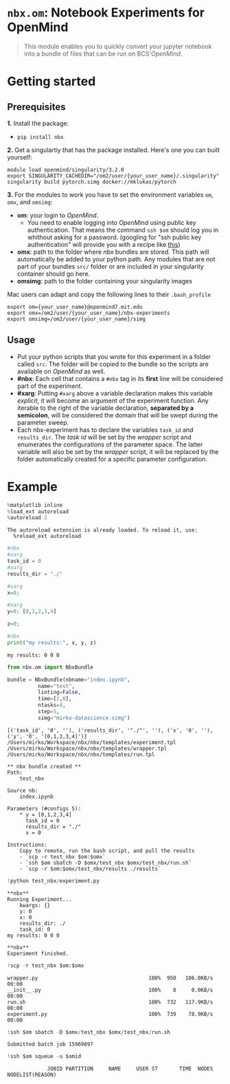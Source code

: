 <!--

#################################################
### THIS FILE WAS AUTOGENERATED! DO NOT EDIT! ###
#################################################
# file to edit: index.ipynb
# command to build the docs after a change: nbdev_build_docs

-->

# `nbx.om`: Notebook Experiments for OpenMind

> This module enables you to quickly convert your jupyter notebook into a bundle of files that can be run on BCS'*OpenMind*. 


# Getting started

## Prerequisites
**1.** Install the package:

- `pip install nbx`

**2.** Get a singulartiy that has the package installed. Here's one you can built yourself:

```shell
module load openmind/singularity/3.2.0
export SINGULARITY_CACHEDIR="/om2/user/{your_user_name}/.singularity"
singularity build pytorch.simg docker://mklukas/pytorch
```

**3.** For the modules to work you have to set the environment variables `om`, `omx`, and `omsimg`:  

- **om**: your login to *OpenMind*. 
    - You need to enable logging into *OpenMind* using public key authentication. That means the command `ssh $om` should log you in whithout asking for a password. (googling for "ssh public key authentication" will provide you with a recipe like [this](https://kb.iu.edu/d/aews))
- **omx**: path to the folder where *nbx* bundles are stored. This path will automatically be added to your python path. Any modules that are not part of your bundles `src/` folder or are included in your singularity container should go here.
- **omsimg**: path to the folder containing your singularity images

Mac users can adapt and copy the following lines to their `.bash_profile`

```shell
export om={your_user_name}@openmind7.mit.edu
export omx=/om2/user/{your_user_name}/nbx-experiments
export omsimg=/om2/user/{your_user_name}/simg
```



## Usage

- Put your python scripts that you wrote for this experiment in a folder called `src`. The folder will be copied to the bundle so the scripts are available on *OpenMind* as well.
- **#nbx**: Each cell that contains a `#nbx` tag in its **first** line will be considered part of the experiment.
- **#xarg**: Putting `#xarg` above a variable declaration makes this variable *explicit*, it will become an argument of the experiment function. Any iterable to the right of the variable declaration, **separated by a semicolon**, will be considered the domain that will be swept during the parameter sweep.
- Each nbx-experiment has to declare the variables `task_id` and `results_dir`. The *task id* will be set by the *wrapper* script and enumerates the configurations of the parameter space. The latter variable will also be set by the *wrapper* script, it will be replaced by the folder automatically created for a specific parameter configuration. 






# Example
<div class="codecell" markdown="1">
<div class="input_area" markdown="1">

```python
%matplotlib inline
%load_ext autoreload
%autoreload 2
```

</div>
<div class="output_area" markdown="1">

    The autoreload extension is already loaded. To reload it, use:
      %reload_ext autoreload


</div>

</div>
<div class="codecell" markdown="1">
<div class="input_area" markdown="1">

```python
#nbx
#xarg
task_id = 0
#xarg
results_dir = "./"

#xarg
x=0;

#xarg
y=0; [0,1,2,3,4]

z=0;
```

</div>

</div>
<div class="codecell" markdown="1">
<div class="input_area" markdown="1">

```python
#nbx
print("my results:", x, y, z)
```

</div>
<div class="output_area" markdown="1">

    my results: 0 0 0


</div>

</div>
<div class="codecell" markdown="1">
<div class="input_area" markdown="1">

```python
from nbx.om import NbxBundle

bundle = NbxBundle(nbname="index.ipynb", 
          name="test", 
          linting=False,
          time=[2,0], 
          ntasks=4, 
          step=5, 
          simg="mirko-datascience.simg")
```

</div>
<div class="output_area" markdown="1">

    [('task_id', '0', ''), ('results_dir', '"./"', ''), ('x', '0', ''), ('y', '0', '[0,1,2,3,4]')]
    /Users/mirko/Workspace/nbx/nbx/templates/experiment.tpl
    /Users/mirko/Workspace/nbx/nbx/templates/wrapper.tpl
    /Users/mirko/Workspace/nbx/nbx/templates/run.tpl
    
    ** nbx bundle created **
    Path:
        test_nbx
    
    Source nb:
        index.ipynb
    
    Parameters (#configs 5):
        * y = [0,1,2,3,4]
          task_id = 0
          results_dir = "./"
          x = 0
    
    Instructions:
        Copy to remote, run the bash script, and pull the results
        - `scp -r test_nbx $om:$omx`
        - `ssh $om sbatch -D $omx/test_nbx $omx/test_nbx/run.sh`
        - `scp -r $om:$omx/test_nbx/results ./results`
    


</div>

</div>
<div class="codecell" markdown="1">
<div class="input_area" markdown="1">

```python
!python test_nbx/experiment.py
```

</div>
<div class="output_area" markdown="1">

    **nbx**
    Running Experiment...
    	kwargs: {}
    	y: 0
    	x: 0
    	results_dir: ./
    	task_id: 0
    my results: 0 0 0
    
    **nbx**
    Experiment finished.


</div>

</div>
<div class="codecell" markdown="1">
<div class="input_area" markdown="1">

```python
!scp -r test_nbx $om:$omx
```

</div>
<div class="output_area" markdown="1">

    wrapper.py                                    100%  950   106.0KB/s   00:00    
    __init__.py                                   100%    0     0.0KB/s   00:00    
    run.sh                                        100%  732   117.9KB/s   00:00    
    experiment.py                                 100%  739    78.9KB/s   00:00    


</div>

</div>
<div class="codecell" markdown="1">
<div class="input_area" markdown="1">

```python
!ssh $om sbatch -D $omx/test_nbx $omx/test_nbx/run.sh
```

</div>
<div class="output_area" markdown="1">

    Submitted batch job 15969897


</div>

</div>
<div class="codecell" markdown="1">
<div class="input_area" markdown="1">

```python
!ssh $om squeue -u $omid
```

</div>
<div class="output_area" markdown="1">

                 JOBID PARTITION     NAME     USER ST       TIME  NODES NODELIST(REASON)


</div>

</div>
